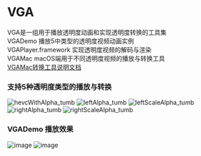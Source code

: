 # VGA
VGA是一组用于播放透明度动画和实现透明度转换的工具集</br>
VGADemo 播放5中类型的透明度视频动画实例</br>
VGAPlayer.framework 实现透明度视频的解码与渲染</br>
VGAMac macOS端用于不同透明度视频的播放与转换工具</br>
[VGAMac转换工具说明文档](https://github.com/cgeffect/VGA/edit/master/README_MAC.md)

### 支持5种透明度类型的播放与转换
![hevcWithAlpha_tumb](https://user-images.githubusercontent.com/15692322/149148602-abb08f33-afce-48b9-b910-2e37299c3ad4.jpg)
![leftAlpha_tumb](https://user-images.githubusercontent.com/15692322/149148611-31eed18f-6f22-41b7-93a4-05c490f45bee.jpg)
![leftScaleAlpha_tumb](https://user-images.githubusercontent.com/15692322/149148620-53926931-47a9-4711-b0b3-c340da39735c.jpg)
![rightAlpha_tumb](https://user-images.githubusercontent.com/15692322/149148633-c4410baa-d597-4c6b-897c-86a49bf94af2.jpg)
![rightScaleAlpha_tumb](https://user-images.githubusercontent.com/15692322/149148643-69893395-f063-4a61-9460-ba337c206ddb.jpg)

### VGADemo 播放效果
![image](https://user-images.githubusercontent.com/15692322/149150758-a14f17ad-3562-42fe-8c3b-f0c2f0754a09.gif)
![image](https://user-images.githubusercontent.com/15692322/149150920-191b6c97-c68a-4df1-9b8b-0d66d4ef9a17.gif)
